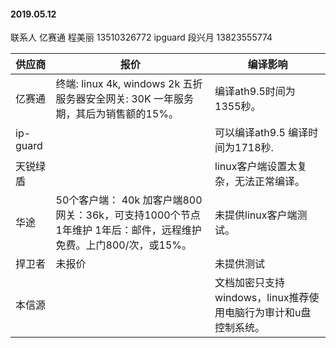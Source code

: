 #### 2019.05.12

联系人
亿赛通 程美丽  13510326772
ipguard 段兴月  13823555774

供应商| 报价 | 编译影响
-----|----- |-----
亿赛通 |  终端: linux 4k, windows 2k  五折 服务器安全网关: 30K 一年服务期，其后为销售额的15%。| 编译ath9.5时间为1355秒。
ip-guard | | 可以编译ath9.5 编译时间为1718秒. 
天锐绿盾 | | linux客户端设置太复杂，无法正常编译。
华途 | 50个客户端： 40k  加客户端800 网关：36k，可支持1000个节点 1年维护 1年后：邮件，远程维护免费。上门800/次，或15%。| 未提供linux客户端测试。
捍卫者 | 未报价 | 未提供测试
本信源 | | 文档加密只支持windows，linux推荐使用电脑行为审计和u盘控制系统。